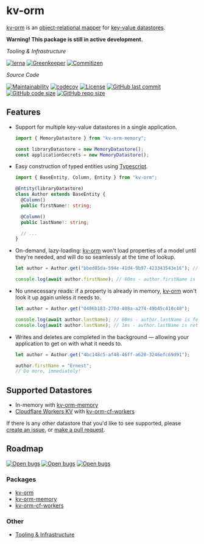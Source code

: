 # kv-orm

[kv-orm] is an [object-relational mapper](https://en.wikipedia.org/wiki/Object-relational_mapping) for [key-value datastores](https://en.wikipedia.org/wiki/Key-value_database).

**Warning! This package is still in active development.**

_Tooling & Infrastructure_

[![lerna](https://img.shields.io/badge/maintained%20with-lerna-cc00ff.svg)](https://lernajs.io/)
[![Greenkeeper](https://badges.greenkeeper.io/GregBrimble/kv-orm.svg)](https://greenkeeper.io/)
[![Commitizen](https://img.shields.io/badge/commitizen-friendly-brightgreen.svg)](http://commitizen.github.io/cz-cli/)

_Source Code_

[![Maintainability](https://api.codeclimate.com/v1/badges/af22a9514da95ae6ff6c/maintainability)](https://codeclimate.com/github/GregBrimble/kv-orm/maintainability)
[![codecov](https://codecov.io/gh/GregBrimble/kv-orm/branch/master/graph/badge.svg)](https://codecov.io/gh/GregBrimble/kv-orm)
[![License](https://img.shields.io/github/license/gregbrimble/kv-orm.svg)](./LICENSE)
[![GitHub last commit](https://img.shields.io/github/last-commit/gregbrimble/kv-orm.svg?logo=github)](https://github.com/GregBrimble/kv-orm)
[![GitHub code size](https://img.shields.io/github/languages/code-size/gregbrimble/kv-orm.svg?logo=github)](https://github.com/GregBrimble/kv-orm)
[![GitHub repo size](https://img.shields.io/github/repo-size/gregbrimble/kv-orm.svg?logo=github)](https://github.com/GregBrimble/kv-orm)

## Features

- Support for multiple key-value datastores in a single application.

  ```typescript
  import { MemoryDatastore } from "kv-orm-memory";

  const libraryDatastore = new MemoryDatastore();
  const applicationSecrets = new MemoryDatastore();
  ```

- Easy construction of typed entities using [Typescript](https://www.typescriptlang.org/).

  ```typescript
  import { BaseEntity, Column, Entity } from "kv-orm";

  @Entity(libraryDatastore)
  class Author extends BaseEntity {
    @Column()
    public firstName!: string;

    @Column()
    public lastName!: string;

    // ...
  }
  ```

- On-demand, lazy-loading: [kv-orm] won't load properties of a model until they're needed, and will do so seamlessly at the time of lookup.

  ```typescript
  let author = Author.get("bbed05da-594e-41d4-9b97-423343543e16"); // 1ms - no properties of the author have been loaded

  console.log(await author.firstName); // 60ms - author.firstName is fetched
  ```

- No unnecessary reads: if a property is already in memory, [kv-orm] won't look it up again unless it needs to.

  ```typescript
  let author = Author.get("0486b183-270d-408a-a274-49b45c418c48");

  console.log(await author.lastName); // 60ms - author.lastName is fetched
  console.log(await author.lastName); // 1ms - author.lastName is retrieved from memory (no lookup performed)
  ```

- Writes and deletes are completed in the background — allowing your application to get on with what it needs to.

  ```typescript
  let author = Author.get("4bc148c5-af48-46ff-a620-3246efc69d91");

  author.firstName = "Ernest";
  // Do more, immediately!
  ```

## Supported Datastores

- In-memory with [kv-orm-memory]
- [Cloudflare Workers KV](https://www.cloudflare.com/products/workers-kv/) with [kv-orm-cf-workers]

If there is any other datastore that you'd like to see supported, please [create an issue](https://github.com/GregBrimble/kv-orm/issues/new), or [make a pull request](https://github.com/GregBrimble/kv-orm/fork).

## Roadmap

[![Open bugs](https://img.shields.io/github/issues-raw/GregBrimble/kv-orm/bug.svg?colorB=%23d73a4a&logo=github)](https://github.com/GregBrimble/kv-orm/labels/bug)
[![Open bugs](https://img.shields.io/github/issues-raw/GregBrimble/kv-orm/enhancement.svg?colorB=%23a2eeef&logo=github)](https://github.com/GregBrimble/kv-orm/labels/enhancement)
[![Open bugs](https://img.shields.io/github/issues-raw/GregBrimble/kv-orm/far%20future.svg?colorB=%23c4c6ff&logo=github)](https://github.com/GregBrimble/kv-orm/labels/far%20future)

### Packages

- [kv-orm](https://github.com/GregBrimble/kv-orm/projects/2)
- [kv-orm-memory](https://github.com/GregBrimble/kv-orm/projects/3)
- [kv-orm-cf-workers](https://github.com/GregBrimble/kv-orm/projects/4)

### Other

- [Tooling & Infrastructure](https://github.com/GregBrimble/kv-orm/projects/1)

[kv-orm]: https://github.com/GregBrimble/kv-orm
[kv-orm-core]: packages/kv-orm/README.md
[kv-orm-memory]: packages/kv-orm-memory/README.md
[kv-orm-cf-workers]: packages/kv-orm-cf-workers/README.md
